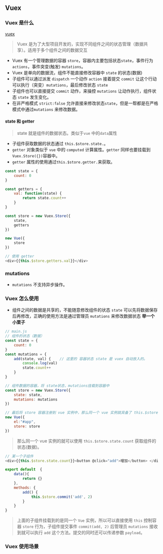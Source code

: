 ## Vuex
### Vuex 是什么
[vuex](./images/vuex.png)
> Vuex 是为了大型项目开发的，实现不同组件之间的状态管理（数据共享）。适用于多个组件之间的数据交互
* Vuex 有一个管理数据的容器 `store`，容器内主要包括状态`state`，事件行为`actions`，事件突变(触发) `mutations`。
* Vuex 是单向的数据流，组件不能直接修改容器中 `state` 的状态(数据)
* 子组件可以通过派发 `dispatch` 一个动作 `action` 接着提交 `commit` 让这个行动可以执行（突变）`mutations`，最后修改状态 `state`
* 子组件也可以直接提交 `commit` 动作，来操控 `mutations` 让动作执行，组件状态 `state` 发生变化。 
* 在非严格模式 `strict:false` 允许直接来修改状态`state`，但是一帮都是在严格模式中通过`mutations` 来修改数据。

#### state 和 getter
> state 就是组件的数据状态。类似于`vue` 中的`data`属性
* 子组件获取数据的状态通过 `this.$store.state.`。
* `getter` 对象类似于 `vue` 中的 `computed` 计算属性。`getter` 同样也要挂载到`Vuex.Store({})`容器中。
* `getter` 属性的使用通过`this.$store.getter.`来获取。
``` js
const state = {
    count: 0
}

const getters = {
    val: function(state) {
        return state.count++
    }
}

const store = new Vuex.Store({
    state,
    getters
})

new Vue({
    store
})

// 使用 getter
<div>{{this.$store.getters.val}}</div>
```
### mutations 
* `mutations` 不支持异步操作。




### Vuex 怎么使用
* 组件之间的数据是共享的，不能随意修改组件的状态 `state` 可以先将数据保存后再修改，正确的使用方法是通过管理员 `mutations` 来修改数据状态
__举一个小栗子__
``` js
// main.js
// 组件的状态（数据）
const state = {
    count: 0
}
const mutations = {
    add(state, val) {    // 这里的 容器状态 state 是 vuex 自动放入的。
        console.log(val)
        state.count++ 
    }
}

// 组件数据的容器，将 state状态，mutations挂载到容器中
const store = new Vuex.Store({
    state: state,
    mutations: mutations
})

// 最后将 store 容器注册到 vue 实例中，那么同一个 vue 实例就具备了 this.$store 的容器
new Vue({
    el:"#app",
    store: store
})
```
> 那么同一个 vue 实例的就可以使用 `this.$store.state.count` 获取组件的状态(数据)。
``` js
// 某一个子组件
<div>{{this.$store.state.count}}<button @click="add">增加</button> </div>

export default  {
    data(){
        return {}
    },
    methods: {
        add() {
            this.$store.commit('add', 2)   
        }
    }
}
```
> 上面的子组件挂载到的是同一个 `Vue` 实例，所以可以直接使用 `this` 控制容器 `store` 行为，子组件提交事件 `commit(add, 2)` 后管理员 `mutations` 接收到就可以执行 `add` 这个方法。提交的同时还可以传递参数 `payload`。


### Vuex 使用场景



